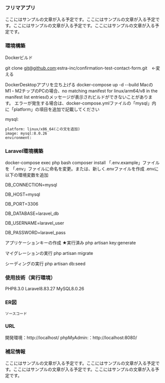 ### フリマアプリ

ここにはサンプルの文章が入る予定です。ここにはサンプルの文章が入る予定です。ここにはサンプルの文章が入る予定です。ここにはサンプルの文章が入る予定です。

### 環境構築
Dockerビルド

git clone git@github.com:estra-inc/confirmation-test-contact-form.git　←変える

DockerDesktopアプリを立ち上げる
docker-compose up -d --build
MacのM1・M2チップのPCの場合、no matching manifest for linux/arm64/v8 in the manifest list entriesのメッセージが表示されビルドができないことがあります。 エラーが発生する場合は、docker-compose.ymlファイルの「mysql」内に「platform」の項目を追加で記載してください


mysql:

    platform: linux/x86_64(この文を追加)
    image: mysql:8.0.26
    environment:

### Laravel環境構築

docker-compose exec php bash
composer install
「.env.example」ファイルを 「.env」ファイルに命名を変更。または、新しく.envファイルを作成
.envに以下の環境変数を追加

DB_CONNECTION=mysql

DB_HOST=mysql

DB_PORT=3306

DB_DATABASE=laravel_db

DB_USERNAME=laravel_user

DB_PASSWORD=laravel_pass

アプリケーションキーの作成   ★実行済み
php artisan key:generate

マイグレーションの実行
php artisan migrate

シーディングの実行
php artisan db:seed

### 使用技術（実行環境）

PHP8.3.0
Laravel8.83.27
MySQL8.0.26

### ER図

```
ソースコード
```

### URL

開発環境：http://localhost/
phpMyAdmin:：http://localhost:8080/

### 補足情報

ここにはサンプルの文章が入る予定です。ここにはサンプルの文章が入る予定です。ここにはサンプルの文章が入る予定です。ここにはサンプルの文章が入る予定です。
